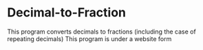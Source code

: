 # Decimal-to-Fraction

This program converts decimals to fractions (including the case of repeating decimals)
This program is under a website form
